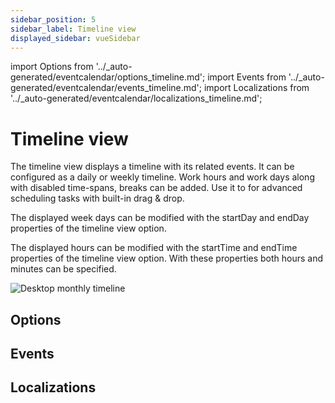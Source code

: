 ```yaml
---
sidebar_position: 5
sidebar_label: Timeline view
displayed_sidebar: vueSidebar
---
```


import Options from '../_auto-generated/eventcalendar/options_timeline.md';
import Events from '../_auto-generated/eventcalendar/events_timeline.md';
import Localizations from '../_auto-generated/eventcalendar/localizations_timeline.md';

# Timeline view

The timeline view displays a timeline with its related events. It can be configured as a daily or weekly timeline. Work hours and work days along with disabled time-spans, breaks can be added. Use it to for advanced scheduling tasks with built-in drag & drop.

The displayed week days can be modified with the startDay and endDay properties of the timeline view option.

The displayed hours can be modified with the startTime and endTime properties of the timeline view option. With these properties both hours and minutes can be specified.

![Desktop monthly timeline](https://docs.mobiscroll.com/Content/img/docs/desktop-timeline.png)

<div className="option-list">

## Options

<Options />

## Events

<Events />

## Localizations

<Localizations />

</div>